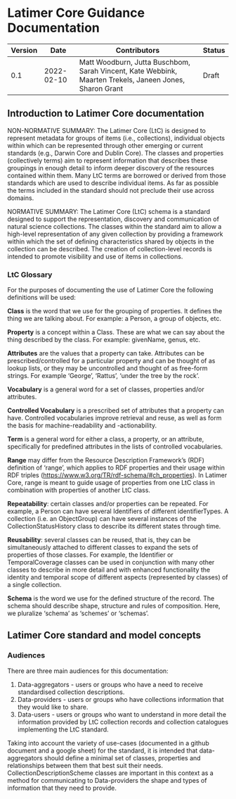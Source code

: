 # Latimer Core Guidance Documentation

Version | Date | Contributors | Status
-|-|-|-
0.1 | 2022-02-10 | Matt Woodburn, Jutta Buschbom, Sarah Vincent, Kate Webbink, Maarten Trekels, Janeen Jones, Sharon Grant | Draft


## Introduction to Latimer Core documentation 

NON-NORMATIVE SUMMARY: The Latimer Core (LtC) is designed to represent metadata for groups of items (i.e., collections), individual objects within which can be represented through other emerging or current  standards (e.g., Darwin Core and Dublin Core). The classes and properties (collectively terms) aim to represent information that describes these groupings in enough detail to inform deeper discovery of the resources contained within them. Many LtC terms are borrowed or derived from those standards which are used to describe individual items. As far as possible the terms included in the standard should not preclude their use across domains. 


NORMATIVE SUMMARY: The Latimer Core (LtC) schema is a standard designed to support the representation, discovery and communication of natural science collections. The classes within the standard aim to allow a high-level representation of any given collection by providing a framework within which the set of defining characteristics shared by objects in the collection can be described. The creation of collection-level records is intended to promote visibility and use of items in collections. 

### LtC Glossary 
For the purposes of documenting the use of Latimer Core the following definitions will be used:

**Class** is the word that we use for the grouping of properties. It defines the thing we are talking about. For example: a Person, a group of objects, etc.

**Property** is a concept within a Class. These are what we can say about the thing described by the class. For example: givenName, genus, etc.

**Attributes** are the values that a property can take. Attributes can be prescribed/controlled for a particular property and can be thought of as lookup lists, or they may be uncontrolled and thought of as free-form strings. For example ‘George’, ‘Rattus’, ‘under the tree by the rock’.

**Vocabulary** is a general word for a set of classes, properties and/or attributes. 

**Controlled Vocabulary** is a prescribed set of attributes that a property can have. Controlled vocabularies improve retrieval and reuse, as well as form the basis for machine-readability and -actionability.

**Term** is a general word for either a class, a property, or an attribute, specifically for predefined attributes in the lists of controlled vocabularies.

**Range** may differ from the Resource Description Framework’s (RDF) definition of ‘range’, which applies to RDF properties and their usage within RDF triples (https://www.w3.org/TR/rdf-schema/#ch_properties).  In Latimer Core, range is meant to guide usage of properties from one LtC class in combination with properties of another LtC class.

**Repeatability**: certain classes and/or properties can be repeated. For example, a Person can have several Identifiers of different identifierTypes. A collection (i.e. an ObjectGroup) can have several instances of the CollectionStatusHistory class to describe its different states through time.

**Reusability**: several classes can be reused, that is, they can be simultaneously attached to different classes to expand the sets of properties of those classes. For example, the Identifier or TemporalCoverage classes can be used in conjunction with many other classes to describe in more detail and with enhanced functionality the identity and temporal scope of different aspects (represented by classes) of a single collection.

**Schema** is the word we use for the defined structure of the record. The schema should describe shape, structure and rules of composition. Here, we pluralize ‘schema’ as ‘schemes’ or ‘schemas’.

## Latimer Core standard and model concepts
### Audiences
There are three main audiences for this documentation:

1. Data-aggregators - users or groups who have a need to receive standardised collection descriptions.
2. Data-providers - users or groups who have collections information that they would like to share.
3. Data-users - users or groups who want to understand in more detail the information provided by LtC collection records and collection catalogues implementing the LtC standard. 

Taking into account the variety of use-cases (documented in a github document and a google sheet) for the standard, it is intended that data-aggregators should define a minimal set of classes, properties and relationships between them that best suit their needs. CollectionDescriptionScheme classes are important in this context as a method for communicating to Data-providers the shape and types of information that they need to provide. 

